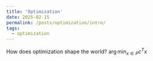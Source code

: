 ```yaml
---
title: 'Optimization'
date: 2025-02-15
permalink: /posts/optimization/intro/
tags:
  - optimization
---
```


How does optimization shape the world? $\arg \min_{x \in P} c^Tx$

